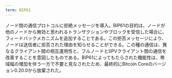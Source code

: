 ```yaml
---
term: BIP61
---
```

ノード間の通信プロトコルに拒絶メッセージを導入。BIP61の目的は、ノードが他のノードから無効と思われるトランザクションやブロックを受信した場合に、フィードバックメカニズムを追加することである。この拒否メッセージにより、ノードは送信者に拒否された理由を知らせることができる。この種の通信は、異なるクライアント間の相互運用性と、フルノードとSPVクライアント間の通信を改善することを意図したものである。BIP61によってもたらされた機能性は、帯域幅の増加を伴う一方で不要と見なされたため、最終的にBitcoin Coreのバージョン0.20.0から放棄された。